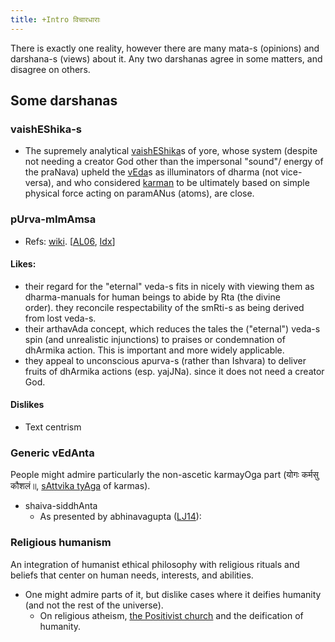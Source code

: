 ```yaml
---
title: +Intro विचारधाराः
---
```



There is exactly one reality, however there are many mata-s (opinions) and darshana-s (views) about it. Any two darshanas agree in some matters, and disagree on others. 

## Some darshanas
### vaishEShika-s
- The supremely analytical [vaishEShika](http://en.wikipedia.org/wiki/Vaisheshika)s of yore, whose system (despite not needing a creator God other than the impersonal "sound"/ energy of the praNava) upheld the [vEda](http://en.wikipedia.org/wiki/Veda)s as illuminators of dharma (not vice-versa), and who considered [karman](http://en.wikipedia.org/wiki/Karma) to be ultimately based on simple physical force acting on paramANus (atoms), are close.

### pUrva-mImAmsa 
- Refs: [wiki](http://en.wikipedia.org/wiki/Mim%C4%81%E1%B9%83s%C4%81). \[[AL06](http://www.advaita-vedanta.org/archives/advaita-l/2006-January/015679.html), [Idx](http://www.mimamsa.org/articles/brief_introduction.html)\]

#### Likes:
- their regard for the "eternal" veda-s fits in nicely with viewing them as dharma-manuals for human beings to abide by Rta (the divine order). they reconcile respectability of the smRti-s as being derived from lost veda-s.
- their arthavAda concept, which reduces the tales the ("eternal") veda-s spin (and unrealistic injunctions) to praises or condemnation of dhArmika action. This is important and more widely applicable.
- they appeal to unconscious apurva-s (rather than Ishvara) to deliver fruits of dhArmika actions (esp. yajJNa). since it does not need a creator God.

#### Dislikes
- Text centrism

### Generic vEdAnta 
People might admire particularly the non-ascetic karmayOga part (योगः कर्मसु कौशलं॥, [sAttvika tyAga](http://en.wikipedia.org/w/index.php?title=Sattvika_tyaga) of karmas).
- shaiva-siddhAnta
    - As presented by abhinavagupta ([LJ14](https://yogainternational.com/article/view/tantra-and-the-teachings-of-abhinavagupta)):

### Religious humanism
An integration of humanist ethical philosophy with religious rituals and beliefs that center on human needs, interests, and abilities.

- One might admire parts of it, but dislike cases where it deifies humanity (and not the rest of the universe).
  - On religious atheism, [the Positivist church](https://en.wikipedia.org/wiki/Religion_of_Humanity) and the deification of humanity.

